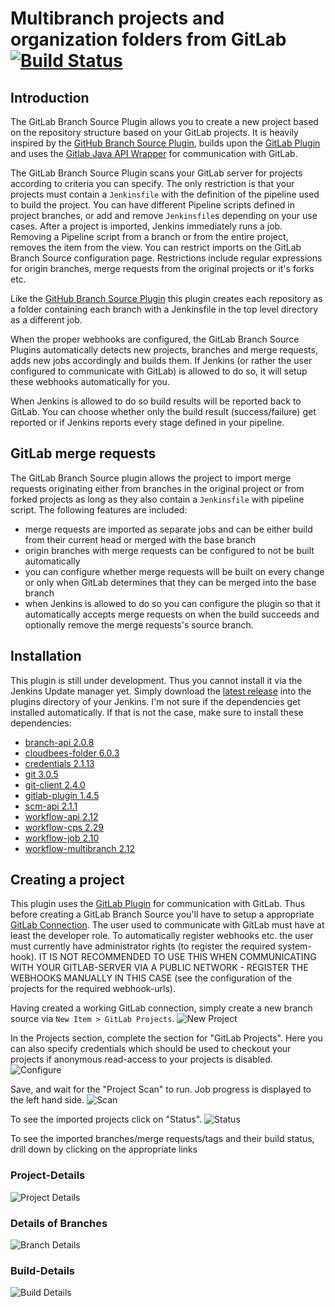 # Multibranch projects and organization folders from GitLab [![Build Status](https://travis-ci.org/Argelbargel/gitlab-branch-source-plugin.svg?branch=master)](https://travis-ci.org/Argelbargel/gitlab-branch-source-plugin)

## Introduction
The GitLab Branch Source Plugin allows you to create a new project based on the repository structure based on your GitLab
 projects. It is heavily inspired by the [GitHub Branch Source Plugin](https://wiki.jenkins-ci.org/display/JENKINS/GitHub+Branch+Source+Plugin),
  builds upon the [GitLab Plugin](https://wiki.jenkins-ci.org/display/JENKINS/GitLab+Plugin) and uses the
 [Gitlab Java API Wrapper](https://github.com/timols/java-gitlab-api) for communication with GitLab.

The GitLab Branch Source Plugin scans your GitLab server for projects according to criteria you can specify. 
The only restriction is that your projects must contain a `Jenkinsfile` with the definition of the pipeline used to
build the project. You can have different Pipeline scripts defined in project branches, or add and remove `Jenkinsfile`s 
depending on your use cases. After a project is imported, Jenkins immediately runs a job.
Removing a Pipeline script from a branch or from the entire project, removes the item from the view. 
You can restrict imports on the GitLab Branch Source configuration page. Restrictions include regular expressions for 
origin branches, merge requests from the original projects or it's forks etc.

Like the [GitHub Branch Source Plugin](https://wiki.jenkins-ci.org/display/JENKINS/GitHub+Branch+Source+Plugin) this plugin
creates each repository as a folder containing each branch with a Jenkinsfile in the top level directory as a different 
job.

When the proper webhooks are configured, the GitLab Branch Source Plugins automatically detects new projects, branches and
merge requests, adds new jobs accordingly and builds them. If Jenkins (or rather the user configured to communicate with
GitLab) is allowed to do so, it will setup these webhooks automatically for you.

When Jenkins is allowed to do so build results will be reported
back to GitLab. You can choose whether only the build result (success/failure) get reported or if Jenkins reports every 
stage defined in your pipeline.

## GitLab merge requests
The GitLab Branch Source plugin allows the project to import merge requests originating either from branches in the original
project or from forked projects as long as they also contain a `Jenkinsfile` with pipeline script. The following features
are included:

- merge requests are imported as separate jobs and can be either build from their current head or merged with the base branch
- origin branches with merge requests can be configured to not be built automatically
- you can configure whether merge requests will be built on every change or only when GitLab determines that they can be merged into the base branch
- when Jenkins is allowed to do so you can configure the plugin so that it automatically accepts merge requests on when
 the build succeeds and optionally remove the merge requests's source branch.

## Installation
This plugin is still under development. Thus you cannot install it via the Jenkins Update manager yet. Simply download the
[latest release](https://github.com/Argelbargel/gitlab-branch-source-plugin/releases) into the plugins directory of your
Jenkins. I'm not sure if the dependencies get installed automatically. If that is not the case, make sure to install these
dependencies:
- [branch-api 2.0.8](https://wiki.jenkins-ci.org/display/JENKINS/Branch+API+Plugin)
- [cloudbees-folder 6.0.3](https://wiki.jenkins-ci.org/display/JENKINS/CloudBees+Folders+Plugin)
- [credentials 2.1.13](https://wiki.jenkins-ci.org/display/JENKINS/Credentials+Plugin)
- [git 3.0.5](https://wiki.jenkins-ci.org/display/JENKINS/Git+Plugin)
- [git-client 2.4.0](https://wiki.jenkins-ci.org/display/JENKINS/Git+Client+Plugin)
- [gitlab-plugin 1.4.5](https://wiki.jenkins-ci.org/display/JENKINS/Gitlab+Plugin)
- [scm-api 2.1.1](https://wiki.jenkins-ci.org/display/JENKINS/SCM+API+Plugin)
- [workflow-api 2.12](https://wiki.jenkins-ci.org/display/JENKINS/Pipeline+API+Plugin) 
- [workflow-cps 2.29](https://wiki.jenkins-ci.org/display/JENKINS/Pipeline+Groovy+Plugin) 
- [workflow-job 2.10](https://wiki.jenkins-ci.org/display/JENKINS/Pipeline+Job+Plugin) 
- [workflow-multibranch 2.12](https://wiki.jenkins-ci.org/display/JENKINS/Pipeline+Multibranch+Plugin) 


## Creating a project
This plugin uses the [GitLab Plugin](https://wiki.jenkins-ci.org/display/JENKINS/GitLab+Plugin)
for communication with GitLab. Thus before creating a GitLab Branch Source you'll have to setup a appropriate [GitLab
Connection](https://github.com/jenkinsci/gitlab-plugin#configuring-access-to-gitlab). The user used to communicate with
 GitLab must have at least the developer role. To automatically register webhooks etc. the user must currently have 
 administrator rights (to register the required system-hook). IT IS NOT RECOMMENDED TO USE THIS WHEN COMMUNICATING WITH
 YOUR GITLAB-SERVER VIA A PUBLIC NETWORK - REGISTER THE WEBHOOKS MANUALLY IN THIS CASE (see the configuration of the 
 projects for the required webhook-urls).
 
Having created a working GitLab connection, simply create a new branch source via `New Item > GitLab Projects`.
 ![New Project](./docs/New-Item.png)
 
In the Projects section, complete the section for "GitLab Projects". Here you can also specify credentials which should
 be used to checkout your projects if anonymous read-access to your projects is disabled.
![Configure](./docs/Configure.png)

Save, and wait for the "Project Scan" to run. Job progress is displayed to the left hand side.
![Scan](./docs/Scan.png)

To see the imported projects click on "Status".
![Status](./docs/Status.png)

To see the imported branches/merge requests/tags and their build status, drill down by clicking on the appropriate links

### Project-Details
![Project Details](./docs/Project-Details.png)

### Details of Branches
![Branch Details](./docs/Branch-Details.png)

### Build-Details
![Build Details](./docs/Build-Details.png)
